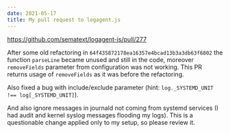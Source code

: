 ```yaml
---
date: 2021-05-17
title: My pull request to logagent.js
---
```


https://github.com/sematext/logagent-js/pull/277

After some old refactoring in `64f435872178ea16357e4bcad13b3a3db63f6802` the function `parseLine` became unused and still in the code, moreover `removeFields` parameter from configuration was not working. This PR returns usage of `removeFields` as it was before the refactoring.

Also fixed a bug with include/exclude parameter (hint: `log._SYSTEMD_UNIT !== log[_SYSTEMD_UNIT]`).

And also ignore messages in journald not coming from systemd services (I had audit and kernel syslog messages flooding my logs). This is a questionable change applied only to my setup, so please review it.
